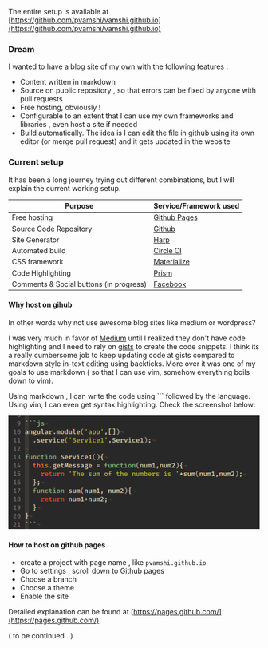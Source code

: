 The entire setup is available at [https://github.com/pvamshi/vamshi.github.io](https://github.com/pvamshi/vamshi.github.io)

### Dream 

I wanted to have a blog site of my own with the following features : 

- Content written in markdown
- Source on public repository , so that errors can be fixed by anyone with pull requests
- Free hosting, obviously !
- Configurable to an extent that I can use my own frameworks and libraries , even host a site if needed
- Build automatically. The idea is I can edit the file in github using its own editor (or merge pull request) and it gets updated in the website

### Current setup
It has been a long journey trying out different combinations, but I will explain the current working setup. 

Purpose | Service/Framework used
--------|--------
Free hosting | [Github Pages](https://pages.github.com/)
Source Code Repository | [Github](https://github.com)
Site Generator | [Harp](https://harpjs.com)
Automated build | [Circle CI](https://circleci.com)
CSS framework | [Materialize](http://materializecss.com/)
Code Highlighting | [Prism](http://prismjs.com)
Comments & Social buttons (in progress) | [Facebook](http://developers.facebook.com)

#### Why host on gihub
In other words why not use awesome blog sites like medium or wordpress?

I was very much in favor of [Medium](http://medium.com) until I realized they don't have code highlighting and I need to rely on [gists](http://gist.github.com) to create the code snippets. I think its a really cumbersome job to keep updating code at gists compared to markdown style in-text editing using backticks. More over it was one of my goals to use markdown ( so that I can use vim, somehow everything boils down to vim).

Using markdown , I can write the code using \`\`\` followed by the language. Using vim, I can even get syntax highlighting. Check the screenshot below: 

![Screenshot](../assets/how-i-built-automated-free-hosting-blog/screenshot.png)

#### How to host on github pages 
- create a project with page name , like `pvamshi.github.io` 
- Go to settings , scroll down to Github pages
- Choose a branch
- Choose a theme 
- Enable the site 

Detailed explanation can be found at [https://pages.github.com/](https://pages.github.com/). 

 ( to be continued ..)

